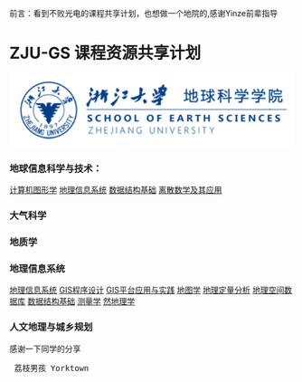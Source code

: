 前言：看到不败光电的课程共享计划，也想做一个地院的,感谢Yinze前辈指导
# ZJU-GS 课程资源共享计划
![image](https://github.com/LITCHIBOY/ZJU-GS/blob/master/Readme_Img/b1dca1d2fb04a2d934705fe0d9f00a7.png?raw=true)


### 地球信息科学与技术：
[计算机图形学](https://github.com/LITCHIBOY/ZJU-GS/tree/master/计算机图形学)
[地理信息系统](https://github.com/LITCHIBOY/ZJU-GS/tree/master/地理信息系统)
[数据结构基础](https://github.com/yorktownting/ZJUGIS_SurvivalGuide/tree/master/数据结构基础)
[离散数学及其应用](https://github.com/LITCHIBOY/ZJU-GS/tree/master/离散数学及其应用)


### 大气科学



### 地质学


### 地理信息系统
[地理信息系统](https://github.com/yorktownting/ZJUGIS_SurvivalGuide/tree/master/地理信息系统)
[GIS程序设计](https://github.com/yorktownting/ZJUGIS_SurvivalGuide/tree/master/GIS程序设计)
[GIS平台应用与实践](https://github.com/yorktownting/ZJUGIS_SurvivalGuide/tree/master/GIS平台应用与实践)
[地图学](https://github.com/yorktownting/ZJUGIS_SurvivalGuide/tree/master/地图学)
[地理定量分析](https://github.com/yorktownting/ZJUGIS_SurvivalGuide/tree/master/地理定量分析)
[地理空间数据库](https://github.com/yorktownting/ZJUGIS_SurvivalGuide/tree/master/地理空间数据库)
[数据结构基础](https://github.com/yorktownting/ZJUGIS_SurvivalGuide/tree/master/数据结构基础)
[测量学](https://github.com/yorktownting/ZJUGIS_SurvivalGuide/tree/master/测量学)
[然地理学](https://github.com/yorktownting/ZJUGIS_SurvivalGuide/tree/master/自然地理学)

### 人文地理与城乡规划









感谢一下同学的分享
  <pre> 荔枝男孩 Yorktown</pre>
